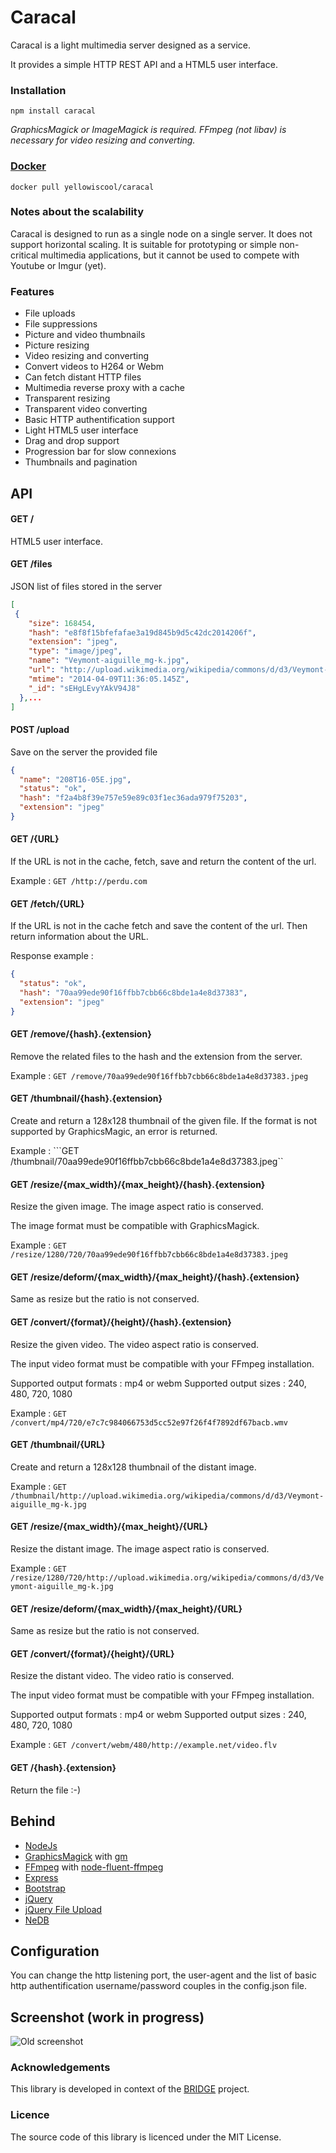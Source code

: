 Caracal
=======

Caracal is a light multimedia server designed as a service.

It provides a simple HTTP REST API and a HTML5 user interface.

### Installation
```npm install caracal```

_GraphicsMagick or ImageMagick is required. FFmpeg (not libav) is necessary for video resizing and converting._

### [Docker](https://registry.hub.docker.com/u/yellowiscool/caracal/)

```docker pull yellowiscool/caracal```

### Notes about the scalability

Caracal is designed to run as a single node on a single server. It does not support horizontal scaling. It is suitable for prototyping or simple non-critical multimedia applications, but it cannot be used to compete with Youtube or Imgur (yet).

### Features

 * File uploads
 * File suppressions
 * Picture and video thumbnails
 * Picture resizing
 * Video resizing and converting
  * Convert videos to H264 or Webm 
 * Can fetch distant HTTP files
  * Multimedia reverse proxy with a cache
  * Transparent resizing
  * Transparent video converting
  * Basic HTTP authentification support
 * Light HTML5 user interface
  * Drag and drop support
  * Progression bar for slow connexions
  * Thumbnails and pagination

## API

#### GET /

HTML5 user interface.

#### GET /files

JSON list of files stored in the server
```json
[
 {
    "size": 168454,
    "hash": "e8f8f15bfefafae3a19d845b9d5c42dc2014206f",
    "extension": "jpeg",
    "type": "image/jpeg",
    "name": "Veymont-aiguille_mg-k.jpg",
    "url": "http://upload.wikimedia.org/wikipedia/commons/d/d3/Veymont-aiguille_mg-k.jpg",
    "mtime": "2014-04-09T11:36:05.145Z",
    "_id": "sEHgLEvyYAkV94J8"
  },...
]
```

#### POST /upload

Save on the server the provided file
```json
{
  "name": "208T16-05E.jpg",
  "status": "ok",
  "hash": "f2a4b8f39e757e59e89c03f1ec36ada979f75203",
  "extension": "jpeg"
}
```

#### GET /{URL}

If the URL is not in the cache, fetch, save and return the content of the url.

Example : ```GET /http://perdu.com```

#### GET /fetch/{URL}

If the URL is not in the cache fetch and save the content of the url. Then return information about the URL.

Response example :
```json
{
  "status": "ok",
  "hash": "70aa99ede90f16ffbb7cbb66c8bde1a4e8d37383",
  "extension": "jpeg"
}
```

#### GET /remove/{hash}.{extension}

Remove the related files to the hash and the extension from the server.

Example : ```GET /remove/70aa99ede90f16ffbb7cbb66c8bde1a4e8d37383.jpeg```

#### GET /thumbnail/{hash}.{extension}

Create and return a 128x128 thumbnail of the given file. If the format is not supported by GraphicsMagic, an error is returned.

Example : ```GET /thumbnail/70aa99ede90f16ffbb7cbb66c8bde1a4e8d37383.jpeg``

#### GET /resize/{max_width}/{max_height}/{hash}.{extension}

Resize the given image. The image aspect ratio is conserved.

The image format must be compatible with GraphicsMagick.

Example : ```GET /resize/1280/720/70aa99ede90f16ffbb7cbb66c8bde1a4e8d37383.jpeg```

#### GET /resize/deform/{max_width}/{max_height}/{hash}.{extension}

Same as resize but the ratio is not conserved.

#### GET /convert/{format}/{height}/{hash}.{extension}

Resize the given video. The video aspect ratio is conserved.

The input video format must be compatible with your FFmpeg installation.

Supported output formats : mp4 or webm
Supported output sizes : 240, 480, 720, 1080

Example : ```GET /convert/mp4/720/e7c7c984066753d5cc52e97f26f4f7892df67bacb.wmv```

#### GET /thumbnail/{URL}

Create and return a 128x128 thumbnail of the distant image.

Example : ```GET /thumbnail/http://upload.wikimedia.org/wikipedia/commons/d/d3/Veymont-aiguille_mg-k.jpg```

#### GET /resize/{max_width}/{max_height}/{URL}

Resize the distant image. The image aspect ratio is conserved.

Example : ```GET /resize/1280/720/http://upload.wikimedia.org/wikipedia/commons/d/d3/Veymont-aiguille_mg-k.jpg```

#### GET /resize/deform/{max_width}/{max_height}/{URL}

Same as resize but the ratio is not conserved.

#### GET /convert/{format}/{height}/{URL}

Resize the distant video. The video ratio is conserved.

The input video format must be compatible with your FFmpeg installation.

Supported output formats : mp4 or webm
Supported output sizes : 240, 480, 720, 1080

Example : ```GET /convert/webm/480/http://example.net/video.flv```

#### GET /{hash}.{extension}

Return the file :-)

## Behind

 * [NodeJs](http://nodejs.org/)
 * [GraphicsMagick](http://www.graphicsmagick.org/) with [gm](http://aheckmann.github.io/gm/)
 * [FFmpeg](https://www.ffmpeg.org/) with [node-fluent-ffmpeg](https://github.com/fluent-ffmpeg/node-fluent-ffmpeg)
 * [Express](http://expressjs.com/)
 * [Bootstrap](http://getbootstrap.com)
 * [jQuery](http://jquery.com)
 * [jQuery File Upload](http://blueimp.github.io/jQuery-File-Upload/)
 * [NeDB](https://github.com/louischatriot/nedb)

## Configuration

You can change the http listening port, the user-agent and the list of basic http authentification username/password couples in the config.json file.

## Screenshot (work in progress)

![Old screenshot](http://i.imgur.com/vydii2e.png)

### Acknowledgements

This library is developed in context of the [BRIDGE](http://www.bridgeproject.eu/en) project.

### Licence

The source code of this library is licenced under the MIT License.
